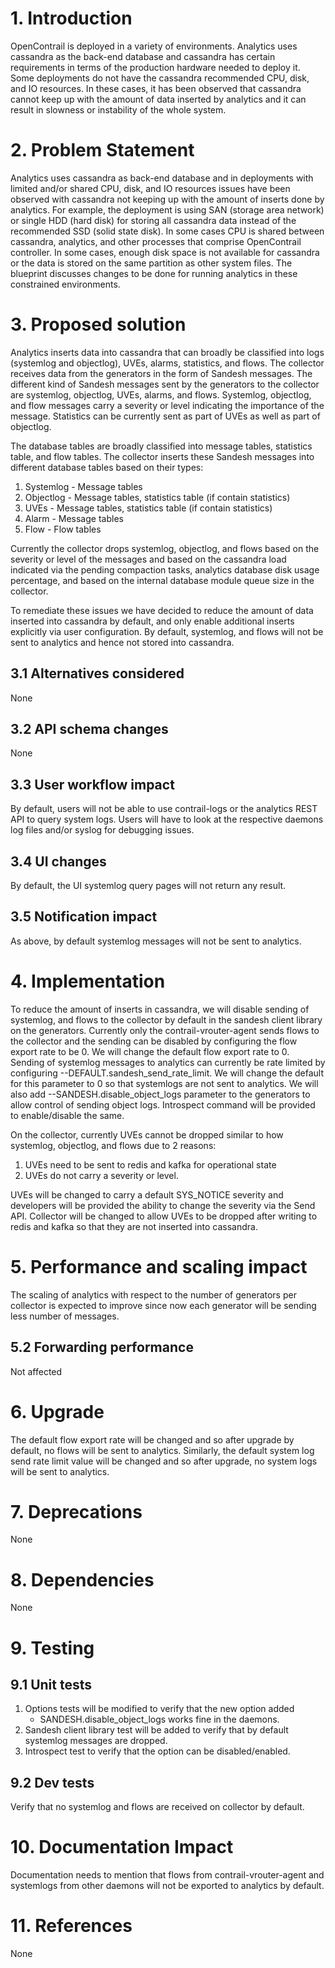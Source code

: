 # 1. Introduction
OpenContrail is deployed in a variety of environments. Analytics uses cassandra
as the back-end database and cassandra has certain requirements in terms of
the production hardware needed to deploy it. Some deployments do not have the
cassandra recommended CPU, disk, and IO resources. In these cases, it has
been observed that cassandra cannot keep up with the amount of data inserted
by analytics and it can result in slowness or instability of the whole system.

# 2. Problem Statement
Analytics uses cassandra as back-end database and in deployments with limited
and/or shared CPU, disk, and IO resources issues have been observed with
cassandra not keeping up with the amount of inserts done by analytics.
For example, the deployment is using SAN (storage area network) or single
HDD (hard disk) for storing all cassandra data instead of the recommended
SSD (solid state disk). In some cases CPU is shared between cassandra,
analytics, and other processes that comprise OpenContrail controller.
In some cases, enough disk space is not available for cassandra or the
data is stored on the same partition as other system files. The blueprint
discusses changes to be done for running analytics in these constrained
environments.

# 3. Proposed solution
Analytics inserts data into cassandra that can broadly be classified into logs
(systemlog and objectlog), UVEs, alarms, statistics, and flows. The collector
receives data from the generators in the form of Sandesh messages. The
different kind of Sandesh messages sent by the generators to the collector are
systemlog, objectlog, UVEs, alarms, and flows. Systemlog, objectlog, and flow
messages carry a severity or level indicating the importance of the message.
Statistics can be currently sent as part of UVEs as well as part of objectlog.

The database tables are broadly classified into message tables, statistics
table, and flow tables. The collector inserts these Sandesh messages into
different database tables based on their types:
1. Systemlog - Message tables
2. Objectlog - Message tables, statistics table (if contain statistics)
3. UVEs - Message tables, statistics table (if contain statistics)
4. Alarm - Message tables
5. Flow - Flow tables

Currently the collector drops systemlog, objectlog, and flows based on the
severity or level of the messages and based on the cassandra load indicated
via the pending compaction tasks, analytics database disk usage percentage,
and based on the internal database module queue size in the collector.

To remediate these issues we have decided to reduce the amount of data inserted
into cassandra by default, and only enable additional inserts explicitly via
user configuration. By default, systemlog, and flows will not be sent to
analytics and hence not stored into cassandra.

## 3.1 Alternatives considered
None

## 3.2 API schema changes
None

## 3.3 User workflow impact
By default, users will not be able to use contrail-logs or the analytics
REST API to query system logs. Users will have to look at the respective
daemons log files and/or syslog for debugging issues.

## 3.4 UI changes
By default, the UI systemlog query pages will not return any result.

## 3.5 Notification impact
As above, by default systemlog messages will not be sent to analytics.

# 4. Implementation
To reduce the amount of inserts in cassandra, we will disable sending of
systemlog, and flows to the collector by default in the sandesh client
library on the generators. Currently only the contrail-vrouter-agent sends
flows to the collector and the sending can be disabled by configuring the
flow export rate to be 0. We will change the default flow export rate to 0.
Sending of systemlog messages to analytics can currently be rate limited
by configuring --DEFAULT.sandesh_send_rate_limit. We will change the default
for this parameter to 0 so that systemlogs are not sent to analytics. We
will also add --SANDESH.disable_object_logs parameter to the generators
to allow control of sending object logs. Introspect command will be
provided to enable/disable the same.

On the collector, currently UVEs cannot be dropped similar to how systemlog,
objectlog, and flows due to 2 reasons:
1. UVEs need to be sent to redis and kafka for operational state
2. UVEs do not carry a severity or level.

UVEs will be changed to carry a default SYS_NOTICE severity and developers will
be provided the ability to change the severity via the Send API. Collector will
be changed to allow UVEs to be dropped after writing to redis and kafka so that
they are not inserted into cassandra.

# 5. Performance and scaling impact
The scaling of analytics with respect to the number of generators per
collector is expected to improve since now each generator will be sending
less number of messages.

## 5.2 Forwarding performance
Not affected

# 6. Upgrade
The default flow export rate will be changed and so after upgrade by default,
no flows will be sent to analytics. Similarly, the default system log send
rate limit value will be changed and so after upgrade, no system logs will
be sent to analytics.

# 7. Deprecations
None

# 8. Dependencies
None

# 9. Testing
## 9.1 Unit tests
1. Options tests will be modified to verify that the new option added
   - SANDESH.disable_object_logs works fine in the daemons.
2. Sandesh client library test will be added to verify that by default
   systemlog messages are dropped.
3. Introspect test to verify that the option can be disabled/enabled.

## 9.2 Dev tests
Verify that no systemlog and flows are received on collector by default.

# 10. Documentation Impact
Documentation needs to mention that flows from contrail-vrouter-agent and
systemlogs from other daemons will not be exported to analytics by default.

# 11. References
None

